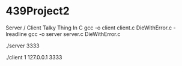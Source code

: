 439Project2
===========

Server / Client Talky Thing In C
gcc -o client client.c DieWithError.c  -lreadline
gcc -o server server.c DieWithError.c

./server 3333

./client 1 127.0.0.1 3333

